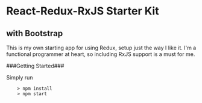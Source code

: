 # React-Redux-RxJS Starter Kit
## with Bootstrap

This is my own starting app for using Redux, setup just the way I like it.  I'm a functional programmer at heart, so including RxJS support is a must for me.

###Getting Started###

Simply run

```
	> npm install
	> npm start
```
